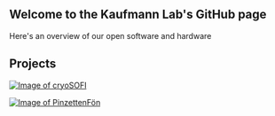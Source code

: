 ## Welcome to the Kaufmann Lab's GitHub page

Here's an overview of our open software and hardware


## Projects
[![Image of cryoSOFI](https://raw.githubusercontent.com/rainerkaufmann/rainerkaufmann.github.io/master/cryo-SOFI.jpg)](https://github.com/rainerkaufmann/cryoSOFI)

[![Image of PinzettenFön](https://raw.githubusercontent.com/rainerkaufmann/rainerkaufmann.github.io/master/pinzenttenfoen.jpg)](https://github.com/rainerkaufmann/PinzettenFoen)

